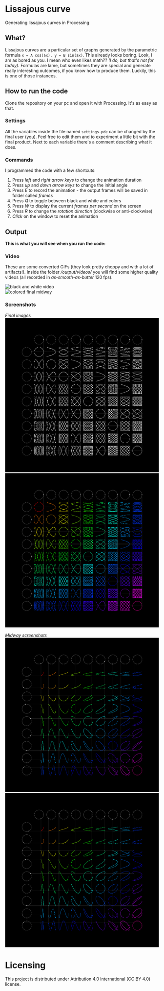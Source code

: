 # Lissajous curve
Generating lissajous curves in Processing

## What?
Lissajous curves are a particular set of graphs generated by the parametric formula `x = A cos(ax), y = B sin(ax)`. This already looks boring.
Look, I am as bored as you. I mean who even likes math?? *(I do, but that's not for today).*
Formulas are lame, but sometimes they are special and generate really interesting outcomes, if you know how to produce them. Luckily, this is one of those instances.

## How to run the code
Clone the repository on your pc and open it with Processing. It's as easy as that.

### Settings
All the variables inside the file named `settings.pde` can be changed by the final user (you). Feel free to edit them and to experiment a little bit with the final product.
Next to each variable there's a comment describing what it does.

### Commands
I programmed the code with a few shortcuts:
1. Press *left* and *right arrow keys* to change the animation duration
2. Press *up* and *down arrow keys* to change the initial angle
3. Press *E* to record the animation - the output frames will be saved in folder called *frames*
4. Press *Q* to toggle between black and white and colors
5. Press *W* to display the current *frames per second* on the screen
6. Press *R* to change the *rotation direction* (clockwise or anti-clockwise)
7. *Click* on the window to reset the animation

## Output
**This is what you will see when you run the code:**
### Video
These are some converted GIFs (they look pretty choppy and with a lot of artifacts!). Inside the folder */output/videos/* you will find some higher quality videos (all recorded in *as-smooth-as-butter* 120 fps).

![black and white video](https://github.com/lorossi/lissajous/blob/master/output/videos/black_and_white.gif)  
![colored final midway](https://github.com/lorossi/lissajous/blob/master/output/videos/colors.gif)  

### Screenshots
*Final images*
![black and white final](https://github.com/lorossi/lissajous/blob/master/output/selected_frames/black-and-white-frame-1799.png)  
![colored final](https://github.com/lorossi/lissajous/blob/master/output/selected_frames/color-frame-1799.png)  

*Midway screenshots*
![black and white midway](https://github.com/lorossi/lissajous/blob/master/output/selected_frames/color-frame-324.png)  
![colored final midway](https://github.com/lorossi/lissajous/blob/master/output/selected_frames/color-frame-324.png)  

# Licensing
This project is distributed under Attribution 4.0 International (CC BY 4.0) license.
